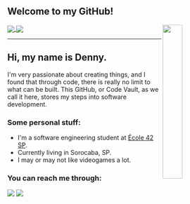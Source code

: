 ## Welcome to my GitHub!

<img align="right" width="30%" src="imgs/vboy.gif"/>

<a href="https://github.com/anuraghazra/github-readme-stats">
  <img align="center" src="https://github-readme-stats.vercel.app/api?username=dpiza&custom_title=|%20STAT%20|&count_private=true&show_icons=1&icon_color=16fe19&hide=issues&hide_border=1&bg_color=0D1117&text_color=16fe19&title_color=16fe19" />
</a>
<a href="https://github.com/anuraghazra/github-readme-stats">
  <img align="center" src="https://github-readme-stats.vercel.app/api/top-langs/?username=dpiza&layout=compact&hide_border=1&bg_color=0D1117&text_color=16fe19&title_color=16fe19" />
</a>

---

## Hi, my name is Denny.

I'm very passionate about creating things, and I found that through code, there is really no limit to what can be built. This GitHub, or Code Vault, as we call it here, stores my steps into software development.

### Some personal stuff:

- I'm a software engineering student at <a href="https://www.42sp.org.br/">École 42 SP</a>.
- Currently living in Sorocaba, SP.
- I may or may not like videogames a lot.

### You can reach me through:
[![](https://img.shields.io/badge/Microsoft_Outlook-0078D4?style=flat-square&logo=microsoft-outlook&logoColor=white)](mailto:dennypiza@live.com)
[![](https://img.shields.io/badge/LinkedIn-0077B5?style=flat-square&logo=linkedin&logoColor=white)](https://www.linkedin.com/in/dennypiza/)
